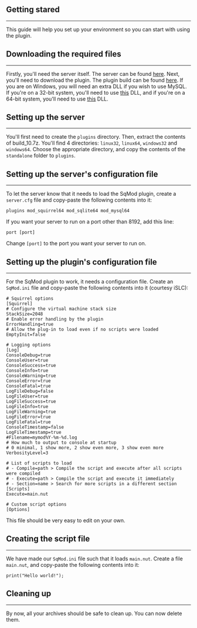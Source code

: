 ## Getting stared

---
This guide will help you set up your environment so you can start with using the plugin.

## Downloading the required files

---
Firstly, you'll need the server itself. The server can be found [here](http://forum.vc-mp.org/?board=4.0).
Next, you'll need to download the plugin. The plugin build can be found [here](http://dryback.xyz/sqmod/binaries/).
If you are on Windows, you will need an extra DLL if you wish to use MySQL. If you're on a 32-bit system, you'll need to use [this](http://dryback.xyz/sqmod/binaries/dependencies/win32/mysql_32.7z) DLL, and if you're on a 64-bit system, you'll need to use [this](http://dryback.xyz/sqmod/binaries/dependencies/win64/mysql_64.7z) DLL.

## Setting up the server

---
You'll first need to create the `plugins` directory. Then, extract the contents of build_10.7z. You'll find 4 directories: `linux32`, `linux64`, `windows32` and `windows64`. Choose the appropriate directory, and copy the contents of the `standalone` folder to `plugins`.

## Setting up the server's configuration file

---
To let the server know that it needs to load the SqMod plugin, create a `server.cfg` file and copy-paste the following contents into it:

    plugins mod_squirrel64 mod_sqlite64 mod_mysql64 
If you want your server to run on a port other than 8192, add this line:

    port [port]
Change `[port]` to the port you want your server to run on.

## Setting up the plugin's configuration file

---
For the SqMod plugin to work, it needs a configuration file. Create an `SqMod.ini` file and copy-paste the following contents into it (courtesy iSLC):

    # Squirrel options
    [Squirrel]
    # Configure the virtual machine stack size
    StackSize=2048
    # Enable error handling by the plugin
    ErrorHandling=true
    # Allow the plug-in to load even if no scripts were loaded
    EmptyInit=false
    
    # Logging options
    [Log]
    ConsoleDebug=true
    ConsoleUser=true
    ConsoleSuccess=true
    ConsoleInfo=true
    ConsoleWarning=true
    ConsoleError=true
    ConsoleFatal=true
    LogFileDebug=false
    LogFileUser=true
    LogFileSuccess=true
    LogFileInfo=true
    LogFileWarning=true
    LogFileError=true
    LogFileFatal=true
    ConsoleTimestamp=false
    LogFileTimestamp=true
    #Filename=mymod%Y-%m-%d.log
    # How much to output to console at startup
    # 0 minimal, 1 show more, 2 show even more, 3 show even more
    VerbosityLevel=3
    
    # List of scripts to load
    # - Compile=path > Compile the script and execute after all scripts were compiled
    # - Execute=path > Compile the script and execute it immediately
    # - Section=name > Search for more scripts in a different section
    [Scripts]
    Execute=main.nut
    
    # Custom script options
    [Options]
    
This file should be very easy to edit on your own.

## Creating the script file

---
We have made our `SqMod.ini` file such that it loads `main.nut`. Create a file `main.nut`, and copy-paste the following contents into it:

    print("Hello world!");

## Cleaning up

---
By now, all your archives should be safe to clean up. You can now delete them.
